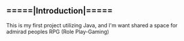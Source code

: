 ## =====|Introduction|=====
This is my first project utilizing Java, and I'm want shared a space for admirad peoples RPG (Role Play-Gaming)
